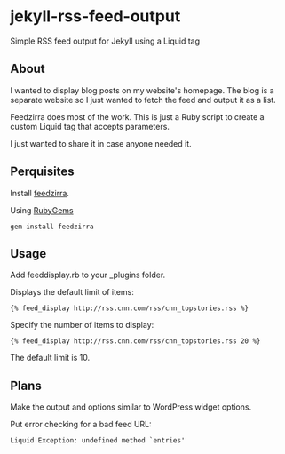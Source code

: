 jekyll-rss-feed-output
======================

Simple RSS feed output for Jekyll using a Liquid tag

## About

I wanted to display blog posts on my website's homepage. The blog is a separate website so I just wanted to fetch the feed and output it as a list.

Feedzirra does most of the work. This is just a Ruby script to create a custom Liquid tag that accepts parameters. 

I just wanted to share it in case anyone needed it.

## Perquisites 

Install [feedzirra](https://github.com/pauldix/feedzirra). 

Using [RubyGems](http://rubygems.org/gems/feedzirra)

	gem install feedzirra

## Usage

Add feeddisplay.rb to your _plugins folder.

Displays the default limit of items:

	{% feed_display http://rss.cnn.com/rss/cnn_topstories.rss %}
	
Specify the number of items to display:

	{% feed_display http://rss.cnn.com/rss/cnn_topstories.rss 20 %}

The default limit is 10.

## Plans

Make the output and options similar to WordPress widget options.

Put error checking for a bad feed URL:

	Liquid Exception: undefined method `entries'